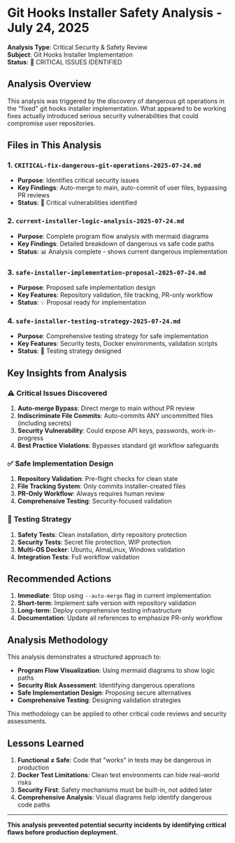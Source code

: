 # Git Hooks Installer Safety Analysis - July 24, 2025

**Analysis Type**: Critical Security & Safety Review  
**Subject**: Git Hooks Installer Implementation  
**Status**: 🔴 CRITICAL ISSUES IDENTIFIED  

## Analysis Overview

This analysis was triggered by the discovery of dangerous git operations in the "fixed" git hooks installer implementation. What appeared to be working fixes actually introduced serious security vulnerabilities that could compromise user repositories.

## Files in This Analysis

### 1. `CRITICAL-fix-dangerous-git-operations-2025-07-24.md`
- **Purpose**: Identifies critical security issues
- **Key Findings**: Auto-merge to main, auto-commit of user files, bypassing PR reviews
- **Status**: 🔴 Critical vulnerabilities identified

### 2. `current-installer-logic-analysis-2025-07-24.md`  
- **Purpose**: Complete program flow analysis with mermaid diagrams
- **Key Findings**: Detailed breakdown of dangerous vs safe code paths
- **Status**: 📊 Analysis complete - shows current dangerous implementation

### 3. `safe-installer-implementation-proposal-2025-07-24.md`
- **Purpose**: Proposed safe implementation design
- **Key Features**: Repository validation, file tracking, PR-only workflow
- **Status**: 💡 Proposal ready for implementation

### 4. `safe-installer-testing-strategy-2025-07-24.md`
- **Purpose**: Comprehensive testing strategy for safe implementation
- **Key Features**: Security tests, Docker environments, validation scripts
- **Status**: 🧪 Testing strategy designed

## Key Insights from Analysis

### ⚠️ **Critical Issues Discovered**
1. **Auto-merge Bypass**: Direct merge to main without PR review
2. **Indiscriminate File Commits**: Auto-commits ANY uncommitted files (including secrets)
3. **Security Vulnerability**: Could expose API keys, passwords, work-in-progress
4. **Best Practice Violations**: Bypasses standard git workflow safeguards

### ✅ **Safe Implementation Design** 
1. **Repository Validation**: Pre-flight checks for clean state
2. **File Tracking System**: Only commits installer-created files
3. **PR-Only Workflow**: Always requires human review
4. **Comprehensive Testing**: Security-focused validation

### 🧪 **Testing Strategy**
1. **Safety Tests**: Clean installation, dirty repository protection
2. **Security Tests**: Secret file protection, WIP protection
3. **Multi-OS Docker**: Ubuntu, AlmaLinux, Windows validation
4. **Integration Tests**: Full workflow validation

## Recommended Actions

1. **Immediate**: Stop using `--auto-merge` flag in current implementation
2. **Short-term**: Implement safe version with repository validation
3. **Long-term**: Deploy comprehensive testing infrastructure
4. **Documentation**: Update all references to emphasize PR-only workflow

## Analysis Methodology

This analysis demonstrates a structured approach to:
- **Program Flow Visualization**: Using mermaid diagrams to show logic paths
- **Security Risk Assessment**: Identifying dangerous operations
- **Safe Implementation Design**: Proposing secure alternatives
- **Comprehensive Testing**: Designing validation strategies

This methodology can be applied to other critical code reviews and security assessments.

## Lessons Learned

1. **Functional ≠ Safe**: Code that "works" in tests may be dangerous in production
2. **Docker Test Limitations**: Clean test environments can hide real-world risks
3. **Security First**: Safety mechanisms must be built-in, not added later
4. **Comprehensive Analysis**: Visual diagrams help identify dangerous code paths

---

**This analysis prevented potential security incidents by identifying critical flaws before production deployment.**